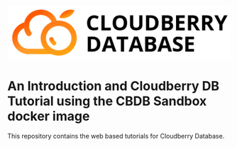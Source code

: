 ![Greenplum](../images/logo.png)

# An Introduction and Cloudberry DB Tutorial using the CBDB Sandbox docker image

This repository contains the web based tutorials for Cloudberry Database.
